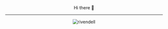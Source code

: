 <div align="center">
Hi there 👋

---


![rivendell](https://user-images.githubusercontent.com/70325805/195302592-164f5680-5ae4-4fca-9d1d-231344a958e2.gif)

</div>
